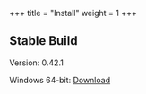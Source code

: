 +++
title = "Install"
weight = 1
+++

## Stable Build

Version: 0.42.1

Windows 64-bit: [Download](/setup/BeefSetup_0_42_1.exe)
